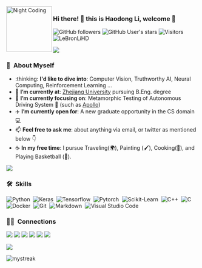 <img alt="Night Coding" src="https://github.com/rodosingh/rodosingh/blob/main/giphy.webp" width="120" align="left"/>

### Hi there! 👀 this is Haodong Li, welcome 🥳

![GitHub followers](https://img.shields.io/github/followers/LeBronLiHD?style=social) ![GitHub User's stars](https://img.shields.io/github/stars/LeBronLiHD?style=social) ![Visitors](https://vbr.wocr.tk/badge?page_id=LeBronLiHD.repoName) <img src="https://komarev.com/ghpvc/?username=LeBronLiHD" alt="LeBronLiHD" />

<a href="https://www.youtube.com/watch?v=dQw4w9WgXcQ"><img src="https://user-images.githubusercontent.com/73097560/115834477-dbab4500-a447-11eb-908a-139a6edaec5c.gif"></a>

### 🤵 &nbsp;About Myself

<div align=left>
  <ul>
    <li>:thinking: <b>I'd like to dive into</b>: Computer Vision, Truthworthy AI, Neural Computing, Reinforcement Learning ...</li>
    <li>🌱 <b>I’m currently at</b>: <a href="https://www.zju.edu.cn/">Zhejiang University</a> pursuing B.Eng. degree</li>
    <li>🎯 <b>I’m currently focusing on</b>: Metamorphic Testing of Autonomous Driving System 🚙 (such as <a href="https://developer.apollo.auto/">Apollo</a>)</li>
    <li>✈️ <b>I’m currently open for</b>: A new graduate opportunity in the CS domain 💻 </li>
    <li>📫 <b>Feel free to ask me</b>: about anything via email, or twitter as mentioned below 👇</li>
    <li>☕ <b>In my free time</b>: I pursue Traveling(🌍), Painting (🖌️), Cooking(🥘), and Playing Basketball (🏀).</li>
  </ul>
</div>

<a href="https://www.youtube.com/watch?v=dQw4w9WgXcQ"><img src="https://user-images.githubusercontent.com/73097560/115834477-dbab4500-a447-11eb-908a-139a6edaec5c.gif"></a>

### 🛠 &nbsp;Skills

![Python](https://img.shields.io/badge/-Python-05122A?style=flat&logo=python)&nbsp;
![Keras](https://img.shields.io/badge/-Keras-05122A?style=flat&logo=keras)&nbsp;
![Tensorflow](https://img.shields.io/badge/-Tensorflow-05122A?style=flat&logo=tensorflow)&nbsp;
![Pytorch](https://img.shields.io/badge/-Pytorch-05122A?style=flat&logo=PyTorch)&nbsp;
![Scikit-Learn](https://img.shields.io/badge/-Scikit%20Learn-05122A?style=flat&logo=scikitlearn)&nbsp;
![C++](https://img.shields.io/badge/-C++-05122A?style=flat&logo=C%2B%2B&logoColor=00599C)&nbsp;
![C](https://img.shields.io/badge/-C-05122A?style=flat&logo=C&logoColor=A8B9CC)&nbsp;
![Docker](https://img.shields.io/badge/-Docker-05122A?style=flat&logo=Docker)&nbsp;
![Git](https://img.shields.io/badge/-Git-05122A?style=flat&logo=git)&nbsp;
![Markdown](https://img.shields.io/badge/-Markdown-05122A?style=flat&logo=markdown)&nbsp;
![Visual Studio Code](https://img.shields.io/badge/-Visual%20Studio%20Code-05122A?style=flat&logo=visual-studio-code&logoColor=007ACC)&nbsp;
<!-- ![R (Statistics)](https://img.shields.io/badge/-R-05122A?style=flat&logo=R&logoColor=276DC3)&nbsp;\ -->
<!-- ![HTML](https://img.shields.io/badge/-HTML-05122A?style=flat&logo=HTML5)&nbsp; -->
<!-- ![CSS](https://img.shields.io/badge/-CSS-05122A?style=flat&logo=CSS3&logoColor=1572B6)&nbsp; -->
<!-- ![GitHub](https://img.shields.io/badge/-GitHub-05122A?style=flat&logo=github)&nbsp; -->

<!-- ![RStudio](https://img.shields.io/badge/-RStudio-05122A?style=flat&logo=rstudio)&nbsp; -->
<!-- ![JavaScript](https://img.shields.io/badge/-JavaScript-05122A?style=flat&logo=javascript)&nbsp;
![Java](https://img.shields.io/badge/-Java-05122A?style=flat&logo=Java&logoColor=FFA518)&nbsp; -->

<!-- ![React](https://img.shields.io/badge/-React-05122A?style=flat&logo=react)&nbsp;
![Node.js](https://img.shields.io/badge/-Node.js-05122A?style=flat&logo=node.js)&nbsp;
![Django](https://img.shields.io/badge/-Django-05122A?style=flat&logo=django&logoColor=092E20)&nbsp;
![Flask](https://img.shields.io/badge/-Flask-05122A?style=flat&logo=flask)&nbsp;
![Bootstrap](https://img.shields.io/badge/-Bootstrap-05122A?style=flat&logo=bootstrap&logoColor=563D7C)\ -->
<!-- ![Eclipse](https://img.shields.io/badge/-Eclipse-05122A?style=flat&logo=eclipse-ide&logoColor=2C2255)\
![Illustrator](https://img.shields.io/badge/-Illustrator-05122A?style=flat&logo=adobe-illustrator)&nbsp;
![Photoshop](https://img.shields.io/badge/-Photoshop-05122A?style=flat&logo=adobe-photoshop)&nbsp;
![InDesign](https://img.shields.io/badge/-InDesign-05122A?style=flat&logo=adobe-indesign) -->

### 🤝🏻 &nbsp;Connections 

<p align="left">
<a href="https://lebronlihd.github.io"><img src="https://img.shields.io/badge/-lebronlihd.github.io-207f4c?style=flat&logo=Google-Chrome&logoColor=white"/></a>
<a href="https://twitter.com/BronHd"><img src="https://img.shields.io/badge/-@BronHd-1877F2?style=flat&logo=Twitter&logoColor=white"/></a>
<a href="https://linkedin.com/in/haodong-li-72aa22216"><img src="https://img.shields.io/badge/-haodong.li-0077B5?style=flat&logo=Linkedin&logoColor=white"/></a>
<a href="lebronlihd@gmail.com"><img src="https://img.shields.io/badge/-lebronlihd@gmail.com-D14836?style=flat&logo=Gmail&logoColor=white"/></a>
<!-- <a href="lhd01574727@alibaba-inc.com"><img src="https://img.shields.io/badge/-lhd01574727@alibaba.inc.com-D14836?style=flat&logo=Gmail&logoColor=white"/></a> -->
<a href="https://instagram.com/haodonglizju"><img src="https://img.shields.io/badge/-@haodonglizju-de9a07?style=flat&logo=Instagram&logoColor=white"/></a>
<a href="https://youtube.com/@haodongli5377"><img src="https://img.shields.io/badge/-@haodongli5377-E4405F?style=flat&logo=YouTube&logoColor=white"/></a>
<!-- <a href="https://facebook.com/RodoAditya"><img src="https://img.shields.io/badge/-@RodoAditya-1877F2?style=flat&logo=Facebook&logoColor=white"/></a> -->
<!-- <a href="https://www.pinterest.ca/AVS1508"><img src="https://img.shields.io/badge/-@AVS1508-BD081C?style=flat&logo=Pinterest&logoColor=white"/></a>
<a href="https://www.behance.net/AVS1508"><img src="https://img.shields.io/badge/-@AVS1508-1769FF?style=flat&logo=Behance&logoColor=white"/></a> -->
</p>

<a href="https://www.youtube.com/watch?v=dQw4w9WgXcQ"><img src="https://user-images.githubusercontent.com/73097560/115834477-dbab4500-a447-11eb-908a-139a6edaec5c.gif"></a>

<img src="https://github-readme-streak-stats.herokuapp.com/?user=LeBronLiHD&theme=tokyonight" alt="mystreak"/>


<!-- <img alt="Night Coding" src="https://raw.githubusercontent.com/AVS1508/AVS1508/master/assets/Night-Coding.gif" width="240" align="right"/> -->
